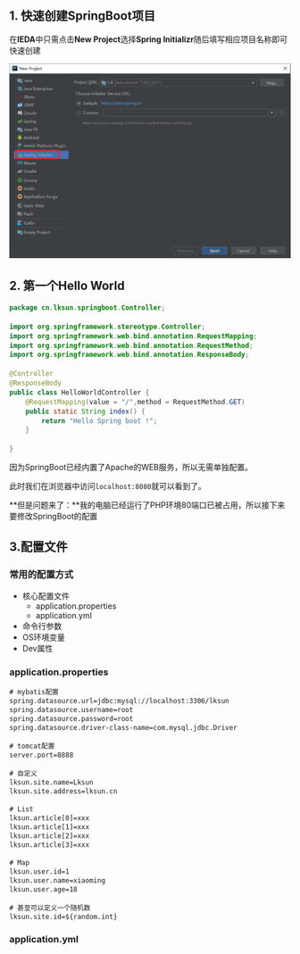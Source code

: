 ## 1. 快速创建SpringBoot项目

在**IEDA**中只需点击**New Project**选择**Spring Initializr**随后填写相应项目名称即可快速创建

![1581573264495](../static/1581573264495.png)



## 2. 第一个Hello World

```java
package cn.lksun.springboot.Controller;

import org.springframework.stereotype.Controller;
import org.springframework.web.bind.annotation.RequestMapping;
import org.springframework.web.bind.annotation.RequestMethod;
import org.springframework.web.bind.annotation.ResponseBody;

@Controller
@ResponseBody
public class HelloWorldController {
    @RequestMapping(value = "/",method = RequestMethod.GET)
    public static String index() {
        return "Hello Spring boot !";
    }

}
```

因为SpringBoot已经内置了Apache的WEB服务，所以无需单独配置。

此时我们在浏览器中访问`localhost:8080`就可以看到了。

**但是问题来了：**我的电脑已经运行了PHP环境80端口已被占用，所以接下来要修改SpringBoot的配置



## 3.配置文件

### 常用的配置方式

- 核心配置文件
  - application.properties
  - application.yml
- 命令行参数
- OS环境变量
- Dev属性

### application.properties

```
# mybatis配置
spring.datasource.url=jdbc:mysql://localhost:3306/lksun
spring.datasource.username=root
spring.datasource.password=root
spring.datasource.driver-class-name=com.mysql.jdbc.Driver

# tomcat配置
server.port=8888

# 自定义
lksun.site.name=Lksun
lksun.site.address=lksun.cn

# List
lksun.article[0]=xxx
lksun.article[1]=xxx
lksun.article[2]=xxx
lksun.article[3]=xxx

# Map
lksun.user.id=1
lksun.user.name=xiaoming
lksun.user.age=18

# 甚至可以定义一个随机数
lksun.site.id=${random.int}
```

### application.yml

